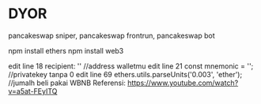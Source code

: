 # DYOR
pancakeswap sniper, pancakeswap frontrun, pancakeswap bot

npm install ethers
npm install web3

edit line 18 recipient: '' //address walletmu
edit line 21 const mnemonic = ''; //privatekey tanpa 0
edit line 69 ethers.utils.parseUnits('0.003', 'ether'); //jumalh beli pakai WBNB
Referensi: https://www.youtube.com/watch?v=a5at-FEyITQ
